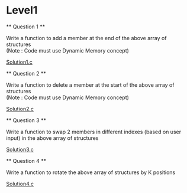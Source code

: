 # Level1


** Question 1 **

Write a function to add a member at the end of the above array of structures<br/>
(Note : Code must use Dynamic Memory concept)<br/>

[Solution1.c](https://github.com/saurabhcr007/Learning_2023/blob/main/Module1/Day6/Level2/Question1.c)


** Question 2 **

Write a function to delete a member at the start of the above array of structures<br/>
(Note : Code must use Dynamic Memory concept)<br/>

[Solution2.c](https://github.com/saurabhcr007/Learning_2023/blob/main/Module1/Day6/Level2/Question2.c)


** Question 3 **

Write a function to swap 2 members in different indexes (based on user input) in the above array of structures<br/>

[Solution3.c](https://github.com/saurabhcr007/Learning_2023/blob/main/Module1/Day6/Level2/Question3.c)


** Question 4 **

Write a function to rotate the above array of structures by K positions<br/> 

[Solution4.c](https://github.com/saurabhcr007/Learning_2023/blob/main/Module1/Day6/Level2/Question4.c)